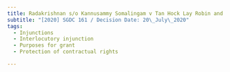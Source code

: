 ```yaml
---
title: Radakrishnan s/o Kannusammy Somalingam v Tan Hock Lay Robin and another
subtitle: "[2020] SGDC 161 / Decision Date: 20\_July\_2020"
tags:
  - Injunctions
  - Interlocutory injunction
  - Purposes for grant
  - Protection of contractual rights

---
```

